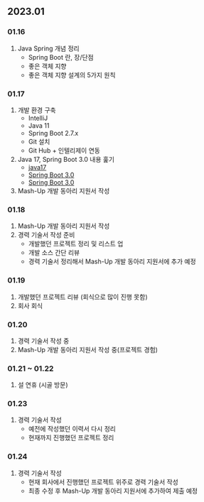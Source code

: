 ## 2023.01
### 01.16
1. Java Spring 개념 정리  
   + Spring Boot 란, 장/단점
   + 좋은 객체 지향
   + 좋은 객체 지향 설계의 5가지 원칙
### 01.17
   1. 개발 환경 구축
      + IntelliJ
      + Java 11
      + Spring Boot 2.7.x
      + Git 설치 
      + Git Hub + 인텔리제이 연동
   2. Java 17, Spring Boot 3.0 내용 훑기
      + [java17](https://madplay.github.io/post/what-is-new-java-17)
      + [Spring Boot 3.0](https://marrrang.tistory.com/101?category=925235)
      + [Spring Boot 3.0](https://velog.io/@jaehyunup/%EB%8B%A4%EA%B0%80%EC%98%A4%EB%8A%94-Spring-6.0-Boot-3.0-%EB%A6%B4%EB%A6%AC%EC%A6%88%EC%97%90%EC%84%9C%EC%9D%98-%EC%A3%BC%EB%AA%A9%ED%95%A0%EB%A7%8C%ED%95%9C-%EB%B3%80%EA%B2%BD)
   3. Mash-Up 개발 동아리 지원서 작성
### 01.18
1. Mash-Up 개발 동아리 지원서 작성
2. 경력 기술서 작성 준비
   + 개발했던 프로젝트 정리 및 리스트 업
   + 개발 소스 간단 리뷰
   + 경력 기술서 정리해서 Mash-Up 개발 동아리 지원서에 추가 예정
### 01.19
   1. 개발했던 프로젝트 리뷰 (회식으로 많이 진행 못함)
   2. 회사 회식
### 01.20
1. 경력 기술서 작성 중
2. Mash-Up 개발 동아리 지원서 작성 중(프로젝트 경험)
### 01.21 ~ 01.22 
   1. 설 연휴 (시골 방문)
### 01.23
1. 경력 기술서 작성
   + 예전에 작성했던 이력서 다시 정리
   + 현재까지 진행했던 프로젝트 정리
### 01.24
   1. 경력 기술서 작성
      + 현재 회사에서 진행했던 프로젝트 위주로 경력 기술서 작성
      + 최종 수정 후 Mash-Up 개발 동아리 지원서에 추가하여 제출 예정

